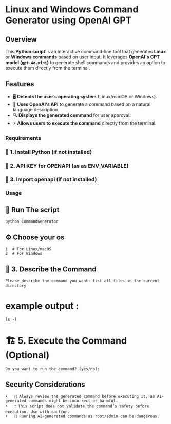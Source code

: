 # Linux and Windows Command Generator using OpenAI GPT

## Overview

This **Python script** is an interactive command-line tool that generates **Linux** or **Windows commands** based on user input. It leverages **OpenAI's GPT model (`gpt-4o-mini`)** to generate shell commands and provides an option to execute them directly from the terminal.

## Features

- 🖥️ **Detects the user’s operating system** (Linux/macOS or Windows).
- 🤖 **Uses OpenAI's API** to generate a command based on a natural language description.
- 🔍 **Displays the generated command** for user approval.
- ⚡ **Allows users to execute the command** directly from the terminal.

### Requirements

### 📌 1. Install Python (if not installed)
### 📌 2. API KEY for OPENAPI (as as ENV_VARIABLE)
### 📌 3. Import openapi (if not installed) 

### Usage

## 🚀 Run The script
```
python CommandGenerator
```

## ⚙️ Choose your os 
```
1  # For Linux/macOS
2  # For Windows
```
## 📝 3. Describe the Command
```
Please describe the command you want: list all files in the current directory
```
# example output :
```
ls -l
```
# 🏗️ 5. Execute the Command (Optional)
```
Do you want to run the command? (yes/no):
```

## Security Considerations
	•	🔎 Always review the generated command before executing it, as AI-generated commands might be incorrect or harmful.
	•	❗ This script does not validate the command’s safety before execution. Use with caution.
	•	🛑 Running AI-generated commands as root/admin can be dangerous.



